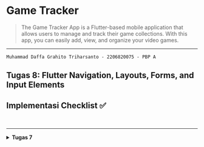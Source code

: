 # Game Tracker

> The Game Tracker App is a Flutter-based mobile application that allows users to manage and track their game collections. With this app, you can easily add, view, and organize your video games.
<hr>

`Muhammad Daffa Grahito Triharsanto - 2206820075 - PBP A`

## Tugas 8: Flutter Navigation, Layouts, Forms, and Input Elements


## Implementasi Checklist ✅

<br>
<hr>
<details>

<summary> <b> Tugas 7 </b> </summary>

### Tugas 7: Elemen Dasar Flutter

## Implementasi Checklist ✅
- ### Membuat sebuah program Flutter baru dengan tema *inventory* ✔️
Untuk dapat memulai membuat aplikasi dengan Flutter pastikan sudah menginstall Flutter dari [sini](https://docs.flutter.dev/get-started/install), penting juga untuk menginstall beberapa software yang diperlukan oleh flutter seperti Android Studio, IDE seperti Visual Studio Code yang sudah terdownload extension Dart dan Flutter, serta keperluan lainnya yang bisa di cek dengan `flutter doctor` setelah menginstall Flutter SDK.
<br>

Lalu mulai membuat project dengan membuka Terminal dan menjalankan `flutter create game_tracker` setelah itu pindah ke direktori tersebut dengan melakukan `cd game_tracker`.
<br>

Lalu di explorer masuk ke direktori `game_tracker\lib` dan buka direktori tersebut dengan Visual Studio Code. Setelah itu akan dibuat file baru bernama `menu.dart`. Setelah itu buka file `main.dart` dan pindahkan kode dari baris ke-39 hingga akhir yang berisi dua class seperti dibawah ini ditambah dengan import material dari flutter ke `menu.dart`:
```dart
import 'package:flutter/material.dart';

class MyHomePage extends StatefulWidget {
    ...
}

class _MyHomePageState extends State<MyHomePage> {
    ...
}
```
Setelah itu akan terdapat error di `main.dart` yang terjadi karena tidak terdapat class `MyHomePage` di `main.dart`, untuk itu perlu ditambahkan import dari `menu.dart` pada `main.dart` sehingga `main.dart` terisi seperti ini:
```dart
import 'package:flutter/material.dart';
import 'package:game_tracker/menu.dart'; // Tambahkan ini

void main() {
  runApp(const MyApp());
}

class MyApp extends StatelessWidget {
    ...
}
```
Pastikan juga `class MyApp` yang tadinya `extends StatefulWidget` diubah menjadi `extends StatelessWidget`. Coba jalankan `flutter run` untuk melihat hasilnya.

- ### Membuat tiga tombol sederhana dengan *icon* dan *text* ✔️
Sebelumnya terdapat tambahan untuk mengganti warna tema aplikasi. Buka file `main.dart` pada direktori `game_tracker/lib`, lalu ubah warna `theme` aplikasi pada bagian `colorScheme` dengan yang mempunyai tipe `MaterialColor`. Saya menggunakan `primarySwatch` untuk mengganti warna primary secara keseluruhan, sehingga kode terlihat seperti ini:
```dart
    ...
        colorScheme: ColorScheme.fromSwatch(primarySwatch: Colors.indigo),
        useMaterial3: true,
        ),
      home: const MyHomePage(),
    ...
```
Setelah itu, untuk dapat membuat tiga widget tombol sederhana yang disertai *icon* dan *text* kita perlu mengubah sifat widget menu menjadi *stateless* nantinya. Jadi kita hapus terlebih dahulu title yang ada di parameter `MyHomePage()` pada file `main.dart`.
<br>

Jadi dari seperti ini:
```dart
...
home: const MyHomePage(title: 'Flutter Demo Home Page'),
...
```
menjadi seperti ini:
```dart
...
home: const MyHomePage(),
...
```
Lalu pada file `menu.dart`, kita ubah widgetnya menjadi *stateless* sehingga replace kodenya menjadi seperti ini:
```dart
class MyHomePage extends StatelessWidget {
    const MyHomePage({Key? key}) : super(key: key);

  @override
  Widget build(BuildContext context) {
    return Scaffold(
        ...
        );
    }
}
```
Setelah itu kita tambahkan terlebih dahulu *text* dan *card* pada `menu.dart` dengan mendefinisikan *class-class*nya beserta atribut-atributnya pada list seperti yang terlihat pada kode dibawah ini:
```dart
...
// TERDAPAT IMPLEMENTASI BONUS: MENENTUKAN WARNA UNTUK TOMBOL DENGAN DEFINE ATRIBUT BARU
class ItemCollections {
  final String name;
  final IconData icon;
  final MaterialColor color;

  ItemCollections(this.name, this.icon, this.color); // Constructor
}

final List<ItemCollections> items = [
    ItemCollections("Lihat Item", Icons.checklist, Colors.blue),
    ItemCollections("Tambah Item", Icons.note_add_outlined, Colors.green),
    ItemCollections("Logout", Icons.logout, Colors.red),
];
```
Baru setelah ini kita tambahkan isi untuk `Scaffold`nya seperti `AppBar`, body utama menu, dan pengaturan `GridView.
```dart
...
@override
  Widget build(BuildContext context) {
    return Scaffold(
      appBar: AppBar(
        title: const Text(
          'Game Tracker',
        ),
        backgroundColor: Colors.indigoAccent,
      ),
      body: SingleChildScrollView(
        // Widget wrapper yang dapat discroll
        child: Padding(
          padding: const EdgeInsets.all(10.0), // Set padding dari halaman
          child: Column(
            // Widget untuk menampilkan children secara vertikal
            children: <Widget>[
              const Padding(
                padding: EdgeInsets.only(top: 10.0, bottom: 10.0),
                // Widget Text untuk menampilkan tulisan dengan alignment center dan style yang sesuai
                child: Text(
                  'Track Your Game Collections', // Text penanda
                  textAlign: TextAlign.center,
                  style: TextStyle(
                    fontSize: 30,
                    fontWeight: FontWeight.bold,
                  ),
                ),
              ),
              // Grid layout
              GridView.count(
                // Container pada card kita.
                primary: true,
                padding: const EdgeInsets.all(20),
                crossAxisSpacing: 10,
                mainAxisSpacing: 10,
                crossAxisCount: 3,
                shrinkWrap: true,
                children: items.map((ItemCollections item) {
                  // Iterasi untuk setiap item
                  return ItemCard(item);
                }).toList(),
              ),
            ],
          ),
        ),
      ),
    );
  }
...
```
Setelah ini kita akan membuat *stateless widget* baru untuk dapat menampilkan cardnya. Tambahkan class baru ini:
```dart
...
class ItemCard extends StatelessWidget {
  final ItemCollections item;

  const ItemCard(this.item, {super.key}); // Constructor

  @override
  Widget build(BuildContext context) {
    return Material(
      color: item.color,
      child: InkWell(
        ...
        child: Container(
          // Container untuk menyimpan Icon dan Text
          padding: const EdgeInsets.all(8),
          child: Center(
            child: Column(
              mainAxisAlignment: MainAxisAlignment.center,
              children: [
                Icon(
                  item.icon,
                  color: Colors.white,
                  size: 30.0,
                ),
                const Padding(padding: EdgeInsets.all(3)),
                Text(
                  item.name,
                  textAlign: TextAlign.center,
                  style: const TextStyle(color: Colors.white),
                ),
              ],
            ),
          ),
        ),
      ),
    );
  }
}
```
Jalankan `flutter run` untuk melihat tampilannya.

- ### Menampilkan snackbar dengan tulisan ✔️
Untuk dapat menampilkan snackbar (semacam popup) yang berisi tulisan saat menge*click* tombol-tombol yang tampil pada app, tambahkan `onTap` pada widget untuk menampilkan card, tepatnya di dalam parameter `InkWell()`.
```dart
...
child: InkWell(
        // Area responsive terhadap sentuhan
        onTap: () {
          // Memunculkan SnackBar ketika diklik
          ScaffoldMessenger.of(context)
            ..hideCurrentSnackBar()
            ..showSnackBar(SnackBar(
                content: Text("Kamu telah menekan tombol ${item.name}!")));
        },
        child: Container(...
...
```
Jalankan lagi `flutter run` sehingga akan bisa menge*click* tombol yang telah kita buat sebelumnya.

## Apa perbedaan utama antara *stateless* dan *stateful* *widget* dalam konteks pengembangan aplikasi Flutter?📱
Dalam pengembangan aplikasi Flutter, perbedaan utama antara *Stateless* dan *Stateful widget* adalah:

- *Stateless Widget*: Widget ini tidak memiliki state, artinya ia tidak dapat berubah sepanjang lifecycle-nya. Jika kita perlu mengubah tampilan, kita harus menghancurkan widget dan menggantinya dengan yang baru. Stateless widget dapat digunakan untuk membuat bagian-bagian statis dari tampilan aplikasi, seperti teks atau ikon.

- *Stateful Widget*: Widget ini memiliki state yang dapat berubah sepanjang lifecycle-nya sehingga widget bisa berubah saat *user* berinteraksi dengan widget tersebut misalnya. Ini berarti bahwa kita dapat memperbarui tampilan widget tanpa harus menghancurkannya dan membuat yang baru. Ini dapat digunakan ketika perlu memperbarui tampilan aplikasi berdasarkan data yang berubah atau respons pengguna.

## Sebutkan seluruh widget yang kamu gunakan untuk menyelesaikan tugas ini dan jelaskan fungsinya masing-masing❗
Pada flutter, hampir semuanya terdefinisi sebagai widget. Pada tugas ini widget yang dipakai ada banyak, yaitu:
1. `Scaffold`: Widget ini menyediakan struktur visual dasar untuk aplikasi Material Design. Ini mencakup navigasi dan tampilan konten seperti `AppBar`, `Drawer`, dan `SnackBar`.

2. `AppBar`: Widget ini adalah toolbar yang biasanya digunakan di bagian atas aplikasi. `AppBar` biasanya berisi judul aplikasi dan beberapa action.

3. `SingleChildScrollView`: Widget ini memungkinkan kontennya dapat discroll jika konten tersebut melebihi ruang yang tersedia.

4. `Padding`: Widget ini digunakan untuk memberikan padding pada widget lainnya.

5. `Column`: Widget ini digunakan untuk menampilkan anak-anaknya (children) dalam urutan vertikal.

6. `Text`: Widget ini digunakan untuk menampilkan teks.

7. `GridView`: Widget ini digunakan untuk menampilkan data dalam bentuk grid.

8. `Material`: Widget ini digunakan untuk memberikan efek visual Material Design pada widget lainnya.

9. `InkWell`: Widget ini digunakan untuk memberikan efek visual sentuhan pada widget lainnya. Biasanya digunakan untuk memberikan efek visual ketika widget disentuh.

10. `Container`: Widget ini digunakan untuk mengkombinasikan beberapa widget menjadi satu. Biasanya digunakan untuk mengatur ukuran, padding, atau margin dari widget lainnya.

11. `Icon`: Widget ini digunakan untuk menampilkan ikon.

12. `SnackBar`: Widget ini digunakan untuk menampilkan pesan singkat di bagian bawah layar. Biasanya digunakan untuk memberikan feedback kepada pengguna tentang aksi yang mereka lakukan.

13. `MyApp`: Ini adalah widget utama yang merupakan titik masuk aplikasi Flutter. Widget ini merupakan turunan dari StatelessWidget yang berarti konfigurasinya tidak berubah sepanjang waktu.

14. `MaterialApp`: Widget ini biasanya berada di paling atas dalam hirarki widget dan mengandung beberapa konfigurasi tingkat aplikasi seperti tema, navigasi, dan judul.

15. `MyHomePage`: Ini adalah widget yang ditampilkan sebagai halaman utama dalam aplikasi. Widget ini tidak didefinisikan dalam potongan kode yang Anda berikan, tetapi biasanya merupakan StatefulWidget atau StatelessWidget yang berisi struktur dan konten halaman utama aplikasi.

16. `ThemeData`: Meskipun bukan widget, `ThemeData` digunakan untuk mengkonfigurasi tampilan aplikasi, seperti warna, font, dan lainnya. Ini digunakan dalam `MaterialApp` untuk menentukan tema aplikasi.

## Screenshot App 📷

![Screenshot App Game Tracker](https://cdn.discordapp.com/attachments/1152952874037428306/1171026480021635105/image.png?ex=655b2e65&is=6548b965&hm=6d0d222a4d3f3239b8fd5c04720a7214287653ba6a646da324282cd1f6e3c429&)
</details>